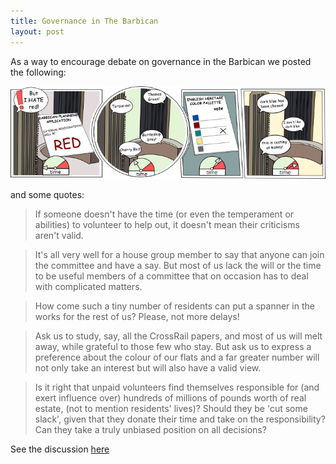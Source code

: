 ```yaml
---
title: Governance in The Barbican
layout: post
---
```

As a way to encourage debate on governance in the Barbican we posted the following:

![governance in the barbican](/assets/img/comic/governance_small.png)

and some quotes:

>If someone doesn't have the time (or even the temperament or abilities) to volunteer to help out, it doesn't mean their criticisms aren't valid.

>It's all very well for a house group member to say that anyone can join the committee and have a say. But most of us lack the will or the time to be useful members of a committee that on occasion has to deal with complicated matters.

>How come such a tiny number of residents can put a spanner in the works for the rest of us? Please, not more delays!

>Ask us to study, say, all the CrossRail papers, and most of us will melt away, while grateful to those few who stay. But ask us to express a preference about the colour of our flats and a far greater number will not only take an interest but will also have a valid view.

>Is it right that unpaid volunteers find themselves responsible for (and exert influence over) hundreds of millions of pounds worth of real estate, (not to mention residents' lives)? Should they be 'cut some slack', given that they donate their time and take on the responsibility? Can they take a truly unbiased position on all decisions?

See the discussion [here](http://www.barbicantalk.com/forum/viewtopic.php?f=2&t=12378)
